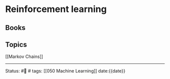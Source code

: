 # Reinforcement learning


## Books

## Topics
[[Markov Chains]]


---
Status: #🌱 #
tags: [[050 Machine Learning]]
date:{{date}}


